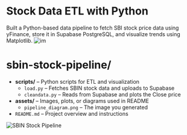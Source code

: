 # Stock Data ETL with Python
Built a Python-based data pipeline to fetch SBI stock price data using yFinance, store it in Supabase PostgreSQL, and visualize trends using Matplotlib.
![im](https://github.com/user-attachments/assets/c85f8007-6eeb-46ff-998d-f84448d88e2f)

<!DOCTYPE html>
<html lang="en">
<head>
  <meta charset="UTF-8">
</head>
<body>
  <h1>sbin-stock-pipeline/</h1>
  <ul>
    <li>
      <strong>scripts/</strong> – Python scripts for ETL and visualization
      <ul>
        <li><code>load.py</code> – Fetches SBIN stock data and uploads to Supabase</li>
        <li><code>cleandata.py</code> – Reads from Supabase and plots the Close price</li>
      </ul>
    </li>
    <li>
      <strong>assets/</strong> – Images, plots, or diagrams used in README
      <ul>
        <li><code>pipeline_diagram.png</code> – The image you generated</li>
      </ul>
    </li>
    <li><code>README.md</code> – Project overview and instructions</li>
  </ul>
</body>
</html>
<!DOCTYPE html>
  <body>
    <img src="https://github.com/user-attachments/assets/1e3214b0-378b-4357-a563-47052d1fbc92" alt="SBIN Stock Pipeline" style="max-width:100%;">
  </body>
</html>


